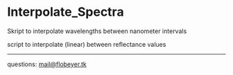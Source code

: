 # Interpolate_Spectra
Skript to interpolate wavelengths between nanometer intervals

script to interpolate (linear) between reflectance values

---

questions: mail@flobeyer.tk

